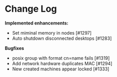 # Change Log


**Implemented enhancements:**

- Set miminal memory in nodes [\#1297]
- Auto shutdown disconnected desktops [\#1283]


**Bugfixes**

- posix group with format cn=name fails [\#1319]
- Add network hardware duplicates MAC [\#1294]
- New created machines appear locked [\#1333]
